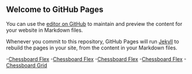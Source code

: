 ## Welcome to GitHub Pages

You can use the [editor on GitHub](https://github.com/lyndoncortez/batch5-activities/edit/main/README.md) to maintain and preview the content for your website in Markdown files.

Whenever you commit to this repository, GitHub Pages will run [Jekyll](https://jekyllrb.com/) to rebuild the pages in your site, from the content in your Markdown files.

-[Chessboard Flex](/Day#201-HTMLBestPractices/index.html)
-[Chessboard Flex](/Day#202-EmailActivity/index.html)
-[Chessboard Flex](/Day#204-TributePage/index.html)
-[Chessboard Flex](/Day#205-ChessboardResponsive/index.html)
-[Chessboard Grid](/Day#206-ChessGrid/index.html)
